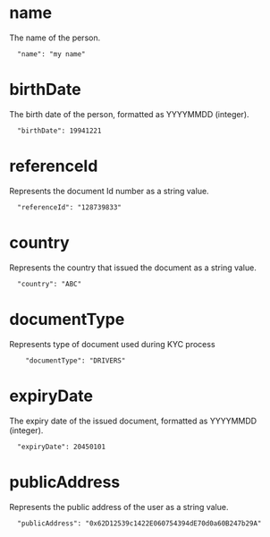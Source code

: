 # name

The name of the person.

```
  "name": "my name"
```

# birthDate

The birth date of the person, formatted as YYYYMMDD (integer).

```
  "birthDate": 19941221
```

# referenceId

Represents the document Id number as a string value.

```
  "referenceId": "128739833"
```

# country

Represents the country that issued the document as a string value.

```
  "country": "ABC"
```

# documentType

Represents type of document used during KYC process

```
    "documentType": "DRIVERS"
```

# expiryDate

The expiry date of the issued document, formatted as YYYYMMDD (integer).

```
  "expiryDate": 20450101
```

# publicAddress

Represents the public address of the user as a string value.

```
  "publicAddress": "0x62D12539c1422E060754394dE70d0a60B247b29A"
```

